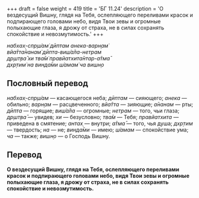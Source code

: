+++
draft = false
weight = 419
title = 'БГ 11.24'
description = 'О вездесущий Вишну, глядя на Тебя, ослепляющего переливами красок и подпирающего головами небо, видя Твои зевы и огромные полыхающие глаза, я дрожу от страха, не в силах сохранять спокойствие и невозмутимость.'
+++

_набхах̣-спр̣ш́ам̇ дӣптам анека-варн̣ам̇  
вйа̄тта̄нанам̇ дӣпта-виш́а̄ла-нетрам  
др̣шт̣ва̄ хи тва̄м̇ правйатхита̄нтар-а̄тма̄  
дхр̣тим̇ на винда̄ми ш́амам̇ ча вишн̣о_

## Пословный перевод

_набхах̣_\-_спр̣ш́ам_ — касающегося неба; _дӣптам_ — сияющего; _анека_ — обильно; _варн̣ам_ — расцвеченного; _вйа̄тта_ — зияющие; _а̄нанам_ — рты; _дӣпта_ — горящие; _виш́а̄ла_ — огромные; _нетрам_ — того, чьи глаза; _др̣шт̣ва̄_ — увидев; _хи_ — безусловно; _тва̄м_ — Тебя; _правйатхита_ — приведена в смятение; _антах̣_ — внутри; _а̄тма̄_ — того, чья душа; _дхр̣тим_ — твердость; _на_ — не; _винда̄ми_ — имею; _ш́амам_ — спокойствие ума; _ча_ — также; _вишн̣о_ — о Господь Вишну.

## Перевод

**О вездесущий Вишну, глядя на Тебя, ослепляющего переливами красок и подпирающего головами небо, видя Твои зевы и огромные полыхающие глаза, я дрожу от страха, не в силах сохранять спокойствие и невозмутимость.**

